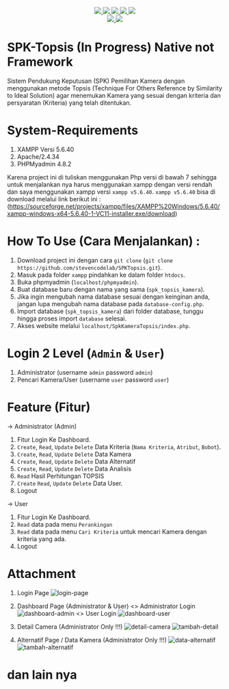 <div id="badges" align="center">
  <a href="https://www.mysql.com/">
    <img src="https://img.shields.io/badge/mysql-4479A1.svg?style=for-the-badge&logo=mysql&logoColor=white"/>
  </a>
   <a href="https://code.visualstudio.com/">
      <img src="https://img.shields.io/badge/Visual%20Studio%20Code-0078d7.svg?style=for-the-badge&logo=visual-studio-code&logoColor=white"/>  
   </a>
   <a href="#">
      <img src="https://img.shields.io/badge/html5-%23E34F26.svg?style=for-the-badge&logo=html5&logoColor=white"/>
   </a>
   <a href="#">
       <img src="https://img.shields.io/badge/css3-%231572B6.svg?style=for-the-badge&logo=css3&logoColor=white"/>
   </a>
   <a href="https://www.php.net/">
       <img src="https://img.shields.io/badge/php-%23777BB4.svg?style=for-the-badge&logo=php&logoColor=white"/>
   </a>
</div>  
<div id="badges" align="center">
   <a href="https://getbootstrap.com/docs/4.6/getting-started/introduction/">
      <img src="https://img.shields.io/badge/bootstrap-%238511FA.svg?style=for-the-badge&logo=bootstrap&logoColor=white"/>
   </a>
   <a href="https://releases.jquery.com/">
      <img src="https://img.shields.io/badge/jquery-%230769AD.svg?style=for-the-badge&logo=jquery&logoColor=white"/>
   </a>
</div>

# SPK-Topsis (In Progress) Native not Framework
Sistem Pendukung Keputusan (SPK) Pemilihan Kamera dengan menggunakan metode Topsis (Technique For Others Reference by Similarity to Ideal Solution) agar menemukan Kamera yang sesuai dengan kriteria dan persyaratan (Kriteria) yang telah ditentukan.

# System-Requirements
1. XAMPP Versi 5.6.40
2. Apache/2.4.34 
3. PHPMyadmin 4.8.2
   
Karena project ini di tuliskan menggunakan Php versi di bawah 7 sehingga untuk menjalankan nya harus menggunakan xampp dengan versi rendah dan saya menggunakan xampp versi `xampp v5.6.40`. 
`xampp v5.6.40` bisa di download melalui link berikut ini : (https://sourceforge.net/projects/xampp/files/XAMPP%20Windows/5.6.40/xampp-windows-x64-5.6.40-1-VC11-installer.exe/download)

# How To Use (Cara Menjalankan) :
1. Download project ini dengan cara `git clone` (`git clone https://github.com/stevencodelab/SPKTopsis.git`).
2. Masuk pada folder `xampp` pindahkan ke dalam folder `htdocs`.  
3. Buka phpmyadmin (`localhost/phpmyadmin`).
4. Buat database baru dengan nama yang sama (`spk_topsis_kamera`).
5. Jika ingin mengubah nama database sesuai dengan keinginan anda, jangan lupa mengubah nama database pada `database-config.php`.
6. Import database (`spk_topsis_kamera`) dari folder database, tunggu hingga proses import `database` selesai.
7. Akses website melalui `localhost/SpkKameraTopsis/index.php`.

# Login 2 Level (`Admin` & `User`)
1. Administrator       (username `admin` password `admin`)
2. Pencari Kamera/User (username `user` password `user`)

# Feature (Fitur)
-> Administrator (Admin)
1. Fitur Login Ke Dashboard.
2. `Create`, `Read`, `Update` `Delete` Data Kriteria (`Nama Kriteria`, `Atribut`, `Bobot`).
3. `Create`, `Read`, `Update` `Delete` Data Kamera
4. `Create`, `Read`, `Update` `Delete` Data Alternatif
5. `Create`, `Read`, `Update` `Delete` Data Analisis
6. `Read` Hasil Perhitungan TOPSIS
7. `Create` `Read`, `Update` `Delete` Data User.
8. Logout
   
-> User
1. Fitur Login Ke Dashboard.
2. `Read` data pada menu `Perankingan`  
3. `Read` data pada menu `Cari Kriteria` untuk mencari Kamera dengan kriteria yang ada.
4. Logout


# Attachment

1. Login Page
![login-page](https://github.com/stevencodelab/SPK-Topsis/assets/46344837/2e47b7ff-2a24-4763-b90f-8f5fe9f5798d)


2. Dashboard Page (Administrator & User)
   <> Administrator Login
![dashboard-admin](https://github.com/stevencodelab/SPK-Topsis/assets/46344837/64e7842e-b8d7-4e8f-b6d5-b562c76a3991)
   <> User Login
![dashboard-user](https://github.com/stevencodelab/SPK-Topsis/assets/46344837/20bb1d8a-af08-4ffb-bb1d-60af498fbd3a)
   
4. Detail Camera (Administrator Only !!!)
![detail-camera](https://github.com/stevencodelab/SPK-Topsis/assets/46344837/65777865-dd19-4c97-952a-7f274ff5304e)
![tambah-detail](https://github.com/stevencodelab/SPK-Topsis/assets/46344837/fb3a4482-20f8-4844-a586-b0fceb159d61)


6. Alternatif Page / Data Kamera (Administrator Only !!!)
![data-alternatif](https://github.com/stevencodelab/SPK-Topsis/assets/46344837/3b5ef6fd-d7bc-4e7c-b263-fd6ca9b3deec)
![tambah-alternatif](https://github.com/stevencodelab/SPK-Topsis/assets/46344837/7831d112-b457-495e-96c4-68ce58e6d450)

# dan lain nya
